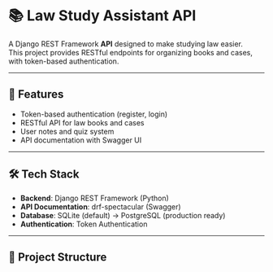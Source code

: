 # 📚 Law Study Assistant API

A Django REST Framework **API** designed to make studying law easier.  
This project provides RESTful endpoints for organizing books and cases, with token-based authentication.

---

## 🚀 Features
- Token-based authentication (register, login)  
- RESTful API for law books and cases  
- User notes and quiz system  
- API documentation with Swagger UI  

---

## 🛠 Tech Stack
- **Backend**: Django REST Framework (Python)  
- **API Documentation**: drf-spectacular (Swagger)  
- **Database**: SQLite (default) → PostgreSQL (production ready)  
- **Authentication**: Token Authentication  

---

## 📂 Project Structure

